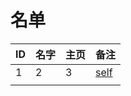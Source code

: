 
# 名单

|  ID    |  名字    |  主页    | 备注     |
| ---- | ---- | ---- | ---- |
|  1    |  2    |  3    |  [self](Self_intro.md)    |
|      |      |      |      |

